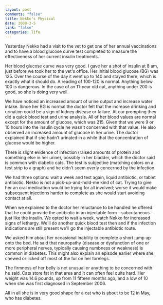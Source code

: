 ```yaml
--- 
layout: post
comments: "false"
title: Nekko's Physical
date: 2008-3-5
link: "false"
categories: life
---
```

Yesterday Nekko had a visit to the vet to get one of her annual vaccinations and to have a blood glucose curve test completed to measure the effectiveness of her current insulin treatments.

Her blood glucose curve was very good.  I gave her a shot of insulin at 8 am, just before we took her to the vet's office.  Her initial blood glucose (BG) was 125.  Over the course of the day it went up to 140 and stayed there, which is exactly what it should do.  A reading of 100-120 is normal.  Anything below 100 is dangerous.  In the case of an 11-year old cat, anything under 200 is good, so she is doing very well.

We have noticed an increased amount of urine output and increase water intake.  Since her BG is normal the doctor felt that the increase drinking and urination could be a sign of kidney disease or failure.  At our prompting they did a quick blood test and urine analysis.  All of her blood values are normal except for the amount of glucose, which was 215.  Given that we were 9 or 10 hours into the insulin cycle he wasn't concerned with that value.  He also observed an increased amount of glucose in her urine.  The doctor explained that if she hadn't urinated in a while that the concentration of glucose would be higher.

There is slight evidence of infection (raised amounts of protein and something else in her urine), possibly in her bladder, which the doctor said is common with diabetic cats.  The test is subjective (matching colors on a test strip to a graph) and he didn't seem overly concerned by the infection.

We had three options:  wait a week and test again, liquid antibiotic, or tablet antibiotic.  Nekko is not a pick-up-and-hold-me kind of cat.  Trying to give her an oral medication would be trying for all involved; worse it would make subsequent injections harder to complete as she would start avoiding contact at all.

When we explained to the doctor her reluctance to be handled he offered that he could provide the antibiotic in an injectable form - subcutaneous - just like the insulin.  We opted to wait a week, watch Nekko for increased signs of lethargy.  We'll do another quick blood test then and if the infection indications are still present we'll go the injectable antibiotic route.

We asked him about her occasional inability to complete a short jump up onto the bed.  He said that neuropathy (disease or dysfunction of one or more peripheral nerves, typically causing numbness or weakness) is common in diabetes.  This might also explain an episode earlier where she chewed or licked off most of the fur on her forelegs.

The firmness of her belly is not unusual or anything to be concerned with he said.  Cats store fat in that area and it can often feel quite hard.  Her weight was 14.6 pounds, up from 11 fifteen months ago, and a low of 10 when she was first diagnosed in September 2006.

All in all she is in very good shape for a cat who is about to be 12 in May, who has diabetes.
